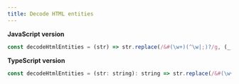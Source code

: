 ```yaml
---
title: Decode HTML entities
---
```


**JavaScript version**

```js
const decodeHtmlEntities = (str) => str.replace(/&#(\w+)(^\w|;)?/g, (_, dec) => String.fromCharCode(dec));
```

**TypeScript version**

```js
const decodeHtmlEntities = (str: string): string => str.replace(/&#(\w+)(^\w|;)?/g, (_, dec) => String.fromCharCode(dec));
```
